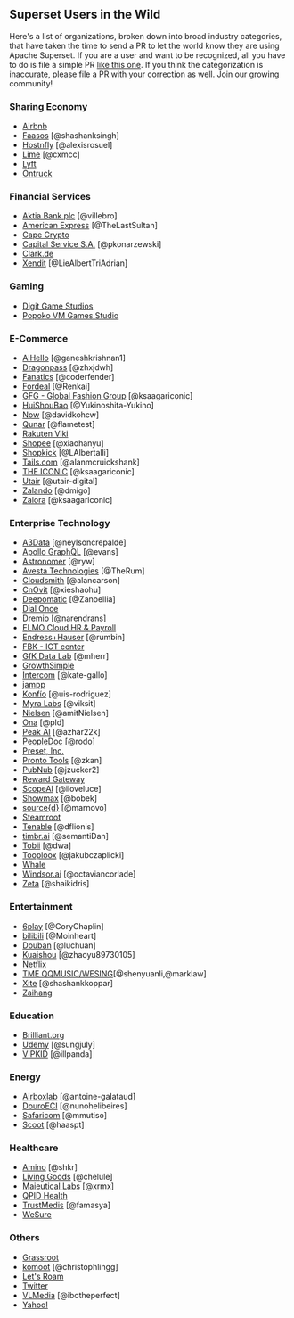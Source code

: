 <!--
Licensed to the Apache Software Foundation (ASF) under one
or more contributor license agreements.  See the NOTICE file
distributed with this work for additional information
regarding copyright ownership.  The ASF licenses this file
to you under the Apache License, Version 2.0 (the
"License"); you may not use this file except in compliance
with the License.  You may obtain a copy of the License at

  http://www.apache.org/licenses/LICENSE-2.0

Unless required by applicable law or agreed to in writing,
software distributed under the License is distributed on an
"AS IS" BASIS, WITHOUT WARRANTIES OR CONDITIONS OF ANY
KIND, either express or implied.  See the License for the
specific language governing permissions and limitations
under the License.
-->

## Superset Users in the Wild

Here's a list of organizations, broken down into broad industry categories, that have taken the time to send a PR to let
the world know they are using Apache Superset. If you are a user and want to be recognized,
all you have to do is file a simple PR [like this one](https://github.com/apache/superset/pull/10122). If you think
the categorization is inaccurate, please file a PR with your correction as well.
Join our growing community!


### Sharing Economy
- [Airbnb](https://github.com/airbnb)
- [Faasos](http://faasos.com/) [@shashanksingh]
- [Hostnfly](https://www.hostnfly.com/) [@alexisrosuel]
- [Lime](https://www.limebike.com/) [@cxmcc]
- [Lyft](https://www.lyft.com/)
- [Ontruck](https://www.ontruck.com/)

### Financial Services
- [Aktia Bank plc](https://www.aktia.com) [@villebro]
- [American Express](https://www.americanexpress.com) [@TheLastSultan]
- [Cape Crypto](https://capecrypto.com)
- [Capital Service S.A.](http://capitalservice.pl) [@pkonarzewski]
- [Clark.de](http://clark.de/)
- [Xendit](http://xendit.co/) [@LieAlbertTriAdrian]

### Gaming
- [Digit Game Studios](https://www.digitgaming.com/)
- [Popoko VM Games Studio](https://popoko.live)

### E-Commerce
- [AiHello](https://www.aihello.com) [@ganeshkrishnan1]
- [Dragonpass](https://www.dragonpass.com.cn/) [@zhxjdwh]
- [Fanatics](https://www.fanatics.com) [@coderfender]
- [Fordeal](http://www.fordeal.com) [@Renkai]
- [GFG - Global Fashion Group](https://global-fashion-group.com) [@ksaagariconic]
- [HuiShouBao](http://www.huishoubao.com/) [@Yukinoshita-Yukino]
- [Now](https://www.now.vn/) [@davidkohcw]
- [Qunar](https://www.qunar.com/) [@flametest]
- [Rakuten Viki](https://www.viki.com)
- [Shopee](https://shopee.sg) [@xiaohanyu]
- [Shopkick](https://www.shopkick.com) [@LAlbertalli]
- [Tails.com](https://tails.com) [@alanmcruickshank]
- [THE ICONIC](http://theiconic.com.au/) [@ksaagariconic]
- [Utair](https://www.utair.ru) [@utair-digital]
- [Zalando](https://www.zalando.com) [@dmigo]
- [Zalora](https://www.zalora.com) [@ksaagariconic]

### Enterprise Technology
- [A3Data](https://a3data.com.br) [@neylsoncrepalde]
- [Apollo GraphQL](https://www.apollographql.com/) [@evans]
- [Astronomer](https://www.astronomer.io) [@ryw]
- [Avesta Technologies](https://avestatechnologies.com/) [@TheRum]
- [Cloudsmith](https://cloudsmith.io) [@alancarson]
- [CnOvit](http://www.cnovit.com/) [@xieshaohu]
- [Deepomatic](https://deepomatic.com/) [@Zanoellia]
- [Dial Once](https://www.dial-once.com/)
- [Dremio](https://dremio.com) [@narendrans]
- [ELMO Cloud HR & Payroll](https://elmosoftware.com.au/)
- [Endress+Hauser](http://www.endress.com/) [@rumbin]
- [FBK - ICT center](http://ict.fbk.eu)
- [GfK Data Lab](http://datalab.gfk.com) [@mherr]
- [GrowthSimple](https://growthsimple.ai/)
- [Intercom](https://www.intercom.com/) [@kate-gallo]
- [jampp](https://jampp.com/)
- [Konfío](http://konfio.mx) [@uis-rodriguez]
- [Myra Labs](http://www.myralabs.com/) [@viksit]
- [Nielsen](http://www.nielsen.com/) [@amitNielsen]
- [Ona](https://ona.io) [@pld]
- [Peak AI](https://www.peak.ai/) [@azhar22k]
- [PeopleDoc](https://www.people-doc.com) [@rodo]
- [Preset, Inc.](https://preset.io)
- [Pronto Tools](http://www.prontotools.io) [@zkan]
- [PubNub](https://pubnub.com) [@jzucker2]
- [Reward Gateway](https://www.rewardgateway.com)
- [ScopeAI](https://www.getscopeai.com) [@iloveluce]
- [Showmax](https://tech.showmax.com) [@bobek]
- [source{d}](https://www.sourced.tech) [@marnovo]
- [Steamroot](https://streamroot.io/)
- [Tenable](https://www.tenable.com) [@dflionis]
- [timbr.ai](https://timbr.ai/) [@semantiDan]
- [Tobii](http://www.tobii.com/) [@dwa]
- [Tooploox](https://www.tooploox.com/) [@jakubczaplicki]
- [Whale](http://whale.im)
- [Windsor.ai](https://www.windsor.ai/) [@octaviancorlade]
- [Zeta](https://www.zeta.tech/) [@shaikidris]


### Entertainment
- [6play](https://www.6play.fr) [@CoryChaplin]
- [bilibili](https://www.bilibili.com) [@Moinheart]
- [Douban](https://www.douban.com/) [@luchuan]
- [Kuaishou](https://www.kuaishou.com/) [@zhaoyu89730105]
- [Netflix](https://www.netflix.com/)
- [TME QQMUSIC/WESING](https://www.tencentmusic.com/)[@shenyuanli,@marklaw]
- [Xite](https://xite.com/) [@shashankkoppar]
- [Zaihang](http://www.zaih.com/)

### Education
- [Brilliant.org](https://brilliant.org/)
- [Udemy](https://www.udemy.com/) [@sungjuly]
- [VIPKID](https://www.vipkid.com.cn/) [@illpanda]

### Energy
- [Airboxlab](https://foobot.io) [@antoine-galataud]
- [DouroECI](http://douroeci.com/en/) [@nunohelibeires]
- [Safaricom](https://www.safaricom.co.ke/) [@mmutiso]
- [Scoot](https://scoot.co/) [@haaspt]

### Healthcare
- [Amino](https://amino.com) [@shkr]
- [Living Goods](https://www.livinggoods.org) [@chelule]
- [Maieutical Labs](https://maieuticallabs.it) [@xrmx]
- [QPID Health](http://www.qpidhealth.com/)
- [TrustMedis](https://trustmedis.com) [@famasya]
- [WeSure](https://www.wesure.cn/)

### Others
 - [Grassroot](https://www.grassrootinstitute.org/)
 - [komoot](https://www.komoot.com/) [@christophlingg]
 - [Let's Roam](https://www.letsroam.com/)
 - [Twitter](https://twitter.com/)
 - [VLMedia](https://www.vlmedia.com.tr/) [@ibotheperfect]
 - [Yahoo!](https://yahoo.com/)
